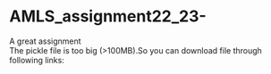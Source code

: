 # AMLS_assignment22_23-
A great assignment\
The pickle file is too big (>100MB).So you can download file through following links:

